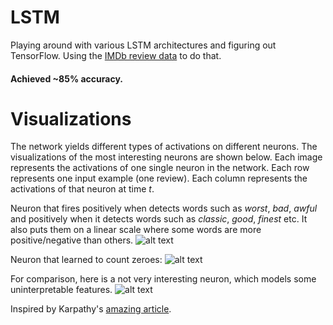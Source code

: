 # LSTM

Playing around with various LSTM architectures and figuring out TensorFlow.
Using the [IMDb review data](http://ai.stanford.edu/~amaas/data/sentiment/ "aclIMDb") to do that.

#### Achieved ~85% accuracy. 
# Visualizations
The network yields different types of activations on different neurons. The visualizations of the most interesting neurons are shown below. Each image represents the activations of one single neuron in the network. Each row represents one input example (one review). Each column represents the activations of that neuron at time *t*.

Neuron that fires positively when detects words such as *worst*, *bad*, *awful* and positively when it detects words such as *classic*, *good*, *finest* etc.
It also puts them on a linear scale where some words are more positive/negative than others.
![alt text](https://github.com/bgavran3/LSTM/blob/master/img/sentiment_detector.png "")

Neuron that learned to count zeroes:
![alt text](https://github.com/bgavran3/LSTM/blob/master/img/zero_counter.png "")

For comparison, here is a not very interesting neuron, which models some uninterpretable features.
![alt text](https://github.com/bgavran3/LSTM/blob/master/img/not_interesting.png "")





Inspired by Karpathy's [amazing article](http://karpathy.github.io/2015/05/21/rnn-effectiveness/ "").
